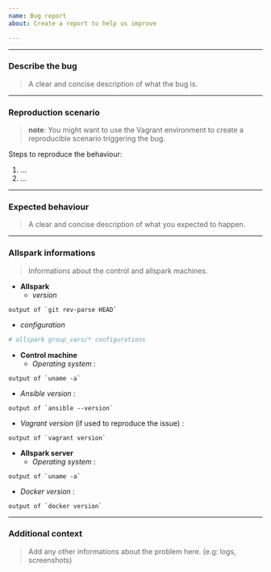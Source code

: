 ```yaml
---
name: Bug report
about: Create a report to help us improve

---
```


---
### Describe the bug

> A clear and concise description of what the bug is.

---
### Reproduction scenario

> **note**: You might want to use the Vagrant environment to create a reproducible scenario triggering the bug.

Steps to reproduce the behaviour:

1. ...
2. ...

---
### Expected behaviour

> A clear and concise description of what you expected to happen.

---
### Allspark informations

> Informations about the control and allspark machines.

- **Allspark**
  - *version*

```
output of `git rev-parse HEAD`
```

  - *configuration*

```yaml
# allspark group_vars/* configurations
```

- **Control machine**
  - *Operating system* :

```
output of `uname -a`
```

  - *Ansible version* :

```
output of `ansible --version`
```

  - *Vagrant version* (if used to reproduce the issue) :

```
output of `vagrant version`
```

- **Allspark server**
  - *Operating system* :

```
output of `uname -a`
```

  - *Docker version* :

```
output of `docker version`
```

---
### Additional context

> Add any other informations about the problem here. (e.g: logs, screenshots)
